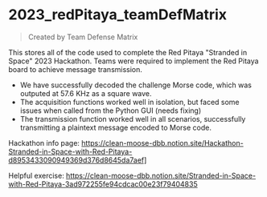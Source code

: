 # 2023_redPitaya_teamDefMatrix

> Created by Team Defense Matrix

This stores all of the code used to complete the Red Pitaya "Stranded in Space" 2023 Hackathon. Teams were required to implement the Red Pitaya board to achieve message transmission. 

 - We have successfully decoded the challenge Morse code, which was outputed at 57.6 KHz as a square wave.
 - The acquisition functions worked well in isolation, but faced some issues when called from the Python GUI (needs fixing)
 - The transmission function worked well in all scenarios, successfully transmitting a plaintext message encoded to Morse code.

Hackathon info page: 
https://clean-moose-dbb.notion.site/Hackathon-Stranded-in-Space-with-Red-Pitaya-d8953433090949369d376d8645da7aef]

Helpful exercise:
https://clean-moose-dbb.notion.site/Stranded-in-Space-with-Red-Pitaya-3ad972255fe94cdcac00e23f79404835
